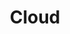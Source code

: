 ---
layout: post_by_tag
title: Cloud
tag: cloud
permalink: /meta/tag/cloud/
header-img: images/bg-post.jpg
---